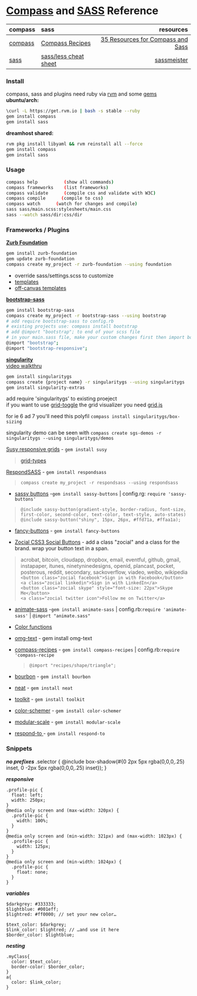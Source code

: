 [Compass](http://compass-style.org/) and [SASS](http://sass-lang.com) Reference
========================================
| compass   | sass          |  resources         |
| --------- |:------------- | -------------:| 
|[compass](http://compass-style.org/reference/compass/)|[Compass Recipes](http://compass-recipes.moox.fr/) |[35 Resources for Compass and Sass](http://fuelyourcoding.com/35-great-resources-for-compass-and-sass/)|
|[sass](http://sass-lang.com/docs/yardoc/file.SASS_REFERENCE.html)|[sass/less cheat sheet](https://gist.github.com/chriseppstein/674726)|[sassmeister](http://sassmeister.com/)|

 
### Install
compass, sass and plugins need ruby via [rvm](https://rvm.io/rvm/install/) and some [gems](http://guides.rubygems.org/command-reference/)   
__ubuntu/arch:__   
```sh
\curl -L https://get.rvm.io | bash -s stable --ruby
gem install compass
gem install sass
```   
__dreamhost shared:__
```sh
rvm pkg install libyaml && rvm reinstall all --force
gem install compass
gem install sass
```
### Usage
```sh
compass help          (show all commands)  
compass frameworks    (list frameworks)
compass validate      (compile css and validate with W3C)
compass compile      (compile to css)
compass watch      (watch for changes and compile)
sass sass/main.scss:stylesheets/main.css
sass --watch sass/dir:css/dir
```
### Frameworks / Plugins
[__Zurb Foundation__](http://foundation.zurb.com/docs/sass.html)   
```sh
gem install zurb-foundation
gem update zurb-foundation
compass create my_project -r zurb-foundation --using foundation
```
- override sass/settings.scss to customize
- [templates](http://foundation.zurb.com/templates.php)
- [off-canvas templates](http://www.zurb.com/playground/off-canvas-layouts)

[__bootstrap-sass__](https://github.com/thomas-mcdonald/bootstrap-sass)      
```sh
gem install bootstrap-sass 
compass create my_project -r bootstrap-sass --using bootstrap
# add require bootstrap-sass to config.rb  
# existing projects use: compass install bootstrap  
# add @import "bootstrap"; to end of your scss file   
# in your main.sass file, make your custom changes first then import boostrap to overide   
@import "bootstrap";
@import "bootstrap-responsive";   
```       
__[singularity](https://github.com/Team-Sass/Singularity/wiki)__    
[video walkthru](http://vimeo.com/63509346)   
```sh
gem install singularitygs
compass create {project name} -r singularitygs --using singularitygs
gem install singularity-extras
```
add require 'singularitygs' to existing proeject    
if you want to use [grid-toggle](https://github.com/Team-Sass/Singularity/wiki/Creating-Grids#visualizing-your-grids) the grid visualizer you need [grid.js](https://github.com/Team-Sass/Singularity/blob/1.x.x/templates/project/grid.js)

for ie 6 ad 7 you'll need this polyfil `compass install singularitygs/box-sizing`

singularity demo can be seen with `compass create sgs-demos -r singularitygs --using singularitygs/demos`

[Susy responsive grids](http://susy.oddbird.net/) - `gem install susy`
> [grid-types](http://susy.oddbird.net/demos/grid-types/)

[RespondSASS](http://my-html-codes.com/respondsass/index.html) - `gem install respondsass`
> `compass create my_project -r respondsass --using respondsass`

- [sassy buttons](http://jaredhardy.com/sassy-buttons/) -`gem install sassy-buttons` | config.rg: `require 'sassy-buttons'`  
> `@include sassy-button(gradient-style, border-radius, font-size, first-color, second-color, text-color, text-style, auto-states)`  
> `@include sassy-button("shiny", 15px, 26px, #ffd71a, #ffaa1a);`  

- [fancy-buttons](xxx) - `gem install fancy-buttons`

- [Zocial CSS3 Social Buttons](http://zocial.smcllns.com/sample.html) - add a class "zocial" and a class for the brand. wrap your button text in a span. 
> acrobat,  bitcoin,  cloudapp,  dropbox,  email,  eventful, github, gmail, instapaper, itunes, ninetyninedesigns, openid, plancast, pocket, posterous, reddit, secondary, sackoverflow, viadeo, weibo, wikipedia  
>`<button class="zocial facebook">Sign in with Facebook</button>`  
`<a class="zocial linkedin">Sign in with LinkedIn</a>`  
`<button class="zocial skype" style="font-size: 22px">Skype Me</button>`  
`<a class="zocial twitter icon">Follow me on Twitter</a>`  

- [animate-sass](http://daneden.me/animate/) -`gem install animate-sass`  | config.rb:`require 'animate-sass'` | `@import "animate.sass"`

- [Color functions](http://robots.thoughtbot.com/post/12974565313/controlling-color-with-sass-color-functions)

- [omg-text](http://jaredhardy.com/omg-text/) - gem install omg-text

- [compass-recipes](http://compass-recipes.moox.fr/) - `gem install compass-recipes`  |   config.rb:`require 'compass-recipe`
    > `@import "recipes/shape/triangle";`

- [bourbon](http://bourbon.io/docs/) - `gem install bourbon`

- [neat](http://neat.bourbon.io) - `gem install neat`
          
- [toolkit](https://github.com/Snugug/toolkit) - `gem install toolkit`

- [color-schemer]( https://github.com/scottkellum/color-schemer) - `gem install color-schemer`

- [modular-scale](https://github.com/scottkellum/modular-scale) - `gem install modular-scale`

- [respond-to ]( https://github.com/snugug/respond-to) - `gem install respond-to `



### Snippets

___no prefixes___
.selector {
  @include box-shadow(#{0 2px 5px rgba(0,0,0,.25) inset, 0 -2px 5px rgba(0,0,0,.25) inset});
}

___responsive___
```
.profile-pic {
  float: left;
  width: 250px;
}
@media only screen and (max-width: 320px) {
  .profile-pic {
    width: 100%;
  }
}
@media only screen and (min-width: 321px) and (max-width: 1023px) {
  .profile-pic {
    width: 125px;
  }
}
@media only screen and (min-width: 1024px) {
  .profile-pic {
    float: none;
  }
}
```
___variables___
```
$darkgrey: #333333;
$lightblue: #001eff;
$lightred: #ff0000; // set your new color…
 
$text_color: $darkgrey;
$link_color: $lightred; // …and use it here
$border_color: $lightblue;
```
___nesting___
```
.myClass{
  color: $text_color;
  border-color: $border_color;
}
a{
  color: $link_color;
}
```
